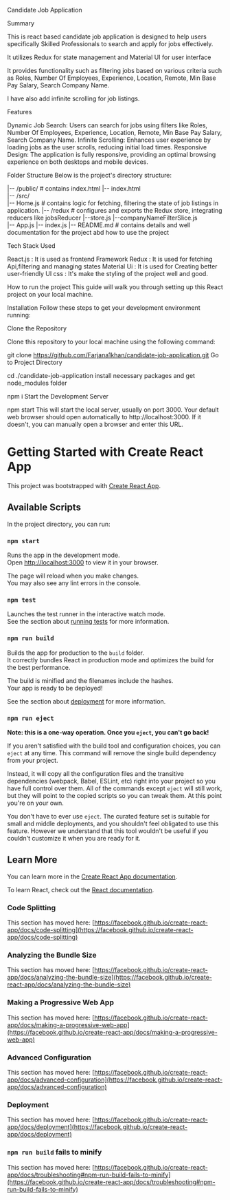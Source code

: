 Candidate Job Application 

Summary

This is react based candidate job application  is  designed to help users specifically Skilled Professionals to search and apply for jobs effectively.

It utilizes Redux for state management and Material UI for  user interface

It provides functionality such as filtering jobs based on various criteria such as Roles, Number Of Employees, Experience, Location, Remote, Min Base Pay Salary, Search Company Name.

I have also add  infinite scrolling for job listings.

Features

Dynamic Job Search: Users can search for jobs using filters like Roles, Number Of Employees, Experience, Location, Remote, Min Base Pay Salary, Search Company Name.
Infinite Scrolling: Enhances user experience by loading jobs as the user scrolls, reducing initial load times.
Responsive Design: The application is fully responsive, providing an optimal browsing experience on both desktops and mobile devices.

Folder Structure
Below is the project's directory structure:

|-- /public/                   # contains index.html
    |-- index.html                 
|-- /src/                   
    |-- Home.js          # contains logic for fetching, filtering the state of job listings in application.
    |-- /redux            # configures and exports the Redux store, integrating reducers  like jobsReducer 
        |--store.js
        |--companyNameFilterSlice.js  
    |-- App.js
    |-- index.js
|-- README.md    # contains details and well documentation for the project abd how to use the project



Tech Stack Used

React.js :  It is used as frontend Framework
Redux :  It is used for fetching Api,filtering and managing states
Material Ui : It is used for Creating better user-friendly UI
css : It's make the styling of the project well and good.

How to run the project
This guide will walk you through setting up this React project on your local machine.

Installation
Follow these steps to get your development environment running:

Clone the Repository

Clone this repository to your local machine using the following command:

git clone https://github.com/Farjana1khan/candidate-job-application.git
Go to Project Directory

cd ./candidate-job-application
install necessary packages and get node_modules folder

npm i
Start the Development Server

npm start
This will start the local server, usually on port 3000. Your default web browser should open automatically to http://localhost:3000. If it doesn't, you can manually open a browser and enter this URL.




# Getting Started with Create React App

This project was bootstrapped with [Create React App](https://github.com/facebook/create-react-app).

## Available Scripts

In the project directory, you can run:

### `npm start`

Runs the app in the development mode.\
Open [http://localhost:3000](http://localhost:3000) to view it in your browser.

The page will reload when you make changes.\
You may also see any lint errors in the console.

### `npm test`

Launches the test runner in the interactive watch mode.\
See the section about [running tests](https://facebook.github.io/create-react-app/docs/running-tests) for more information.

### `npm run build`

Builds the app for production to the `build` folder.\
It correctly bundles React in production mode and optimizes the build for the best performance.

The build is minified and the filenames include the hashes.\
Your app is ready to be deployed!

See the section about [deployment](https://facebook.github.io/create-react-app/docs/deployment) for more information.

### `npm run eject`

**Note: this is a one-way operation. Once you `eject`, you can't go back!**

If you aren't satisfied with the build tool and configuration choices, you can `eject` at any time. This command will remove the single build dependency from your project.

Instead, it will copy all the configuration files and the transitive dependencies (webpack, Babel, ESLint, etc) right into your project so you have full control over them. All of the commands except `eject` will still work, but they will point to the copied scripts so you can tweak them. At this point you're on your own.

You don't have to ever use `eject`. The curated feature set is suitable for small and middle deployments, and you shouldn't feel obligated to use this feature. However we understand that this tool wouldn't be useful if you couldn't customize it when you are ready for it.

## Learn More

You can learn more in the [Create React App documentation](https://facebook.github.io/create-react-app/docs/getting-started).

To learn React, check out the [React documentation](https://reactjs.org/).

### Code Splitting

This section has moved here: [https://facebook.github.io/create-react-app/docs/code-splitting](https://facebook.github.io/create-react-app/docs/code-splitting)

### Analyzing the Bundle Size

This section has moved here: [https://facebook.github.io/create-react-app/docs/analyzing-the-bundle-size](https://facebook.github.io/create-react-app/docs/analyzing-the-bundle-size)

### Making a Progressive Web App

This section has moved here: [https://facebook.github.io/create-react-app/docs/making-a-progressive-web-app](https://facebook.github.io/create-react-app/docs/making-a-progressive-web-app)

### Advanced Configuration

This section has moved here: [https://facebook.github.io/create-react-app/docs/advanced-configuration](https://facebook.github.io/create-react-app/docs/advanced-configuration)

### Deployment

This section has moved here: [https://facebook.github.io/create-react-app/docs/deployment](https://facebook.github.io/create-react-app/docs/deployment)

### `npm run build` fails to minify

This section has moved here: [https://facebook.github.io/create-react-app/docs/troubleshooting#npm-run-build-fails-to-minify](https://facebook.github.io/create-react-app/docs/troubleshooting#npm-run-build-fails-to-minify)



